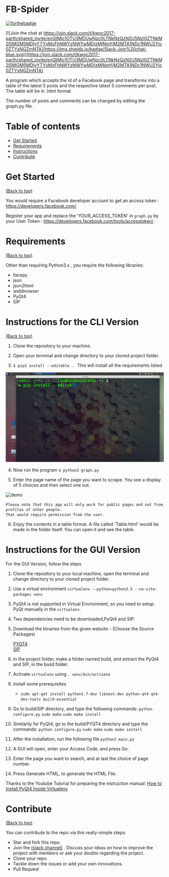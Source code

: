 # FB-Spider

[![forthebadge](http://forthebadge.com/images/badges/made-with-python.svg)](http://forthebadge.com)

 [![Join the chat at https://join.slack.com/t/kwoc2017-parth/shared_invite/enQtMjc1OTU3MDUwNzc0LTNkNzQzN2U5NzI0ZTNkM2I5MGM5MDIyYTYxMzFhNWYzNWYwMDIzMjNmYjM2MTA1NDc1NWU2Yjc0ZTYxNGZmNTA](https://img.shields.io/badge/Slack-Join%20chat-blue.svg)](https://join.slack.com/t/kwoc2017-parth/shared_invite/enQtMjc1OTU3MDUwNzc0LTNkNzQzN2U5NzI0ZTNkM2I5MGM5MDIyYTYxMzFhNWYzNWYwMDIzMjNmYjM2MTA1NDc1NWU2Yjc0ZTYxNGZmNTA)

A program which accepts the id of a Facebook page and transforms into a table of the latest 5 posts and the respective latest 5 comments per post. The table will be in .html format 

The number of posts and comments can be changed by editing the graph.py file.

# Table of contents

- [Get Started](#get-started)
- [Requirements](#requirements)
- [Instructions](#instructions)
- [Contribute](#contribute)

# Get Started

[(Back to top)](#table-of-contents)

You would require a Facebook developer account to get an access token : https://developers.facebook.com/

Register your app and replace the 'YOUR_ACCESS_TOKEN' in `graph.py` by your User Token : https://developers.facebook.com/tools/accesstoken/.


# Requirements

[(Back to top)](#table-of-contents)

Other than requiring Python3.x , you require the following libraries:<br>
* facepy<br>
* json<br>
* json2html<br>
* webbrowser<br>
* PyQt4<br>
* SIP<br>


# Instructions for the CLI Version

[(Back to top)](#table-of-contents)

1. Clone the repository to your machine.

2. Open your terminal and change directory to your cloned project folder.

3. `$ pip3 install --editable . ` This will install all the requirements listed.

![demo](data/setup.gif)

4. Now run the program `$ python3 graph.py `

5. Enter the page name of the page you want to scrape. You see a display of 5 choices and then select one out. 

![demo](data/run.gif)

	Please note that this app will only work for public pages and not from profiles of other people.
	That would require permission from the user.
6. Enjoy the contents in a table format.
   A file called 'Table.html' would be made in the folder itself.
   You can open it and see the table.
   
# Instructions for the GUI Version

For the GUI Version, follow the steps
1. Clone the repository to your local machine, open the terminal and change directory to your cloned project folder.
2. Use a virtual environment `virtualenv --python=python3.5 --no-site-packages venv` 
3. PyQt4 is not supported in Virtual Environment, so you need to setup PyQt manually in the `virtualenv`.
4. Two dependencies need to be downloaded,PyQt4 and SIP.
5. Download the binaries from the given website - (Choose the Source Packages)

    [PYQT4](https://www.riverbankcomputing.com/software/pyqt/download)  
    [SIP](https://www.riverbankcomputing.com/software/sip/download)
    
6. In the project folder, make a folder named build, and extract the PyQt4 and SIP, in the build folder.
7. Activate `virtualenv` using `. venv/bin/activate`
8. Install some prerequisites
   - `sudo apt-get install python2.7-dev libxext-dev python-qt4 qt4-dev-tools build-essential`
9. Go to build/SIP directory, and type the following commands:
   `python configure.py`
   `sudo make`
   `sudo make install`
10. Similarily for PyQt4, go to the build/PYQT4 directory and type the commands:
    `python configure.py`
    `sudo make`
    `sudo make install`
11. After the installation, run the following file `python3 main.py`
12. A GUI will open, enter your Access Code, and press Go.
13. Enter the page you want to search, and at last the choice of page number.
14. Press Generate HTML, to generate the HTML File.

Thanks to the Youtube Tutorial for preparing the instruction manual: [How to Install PyQt4 Inside Virtualenv](https://www.youtube.com/watch?v=6NDVP5inphM)

# Contribute

[(Back to top)](#table-of-contents)

You can contribute to the repo via this really-simple steps:<br>
* Star and fork this repo.<br>
* Join the [(slack channel)](#fb-spider) . Discuss your ideas on how to improve the project with members or ask your doubts regarding the project.<br>
* Clone your repo.<br>
* Tackle down the issues or add your own innovations.<br>
* Pull Request<br>
